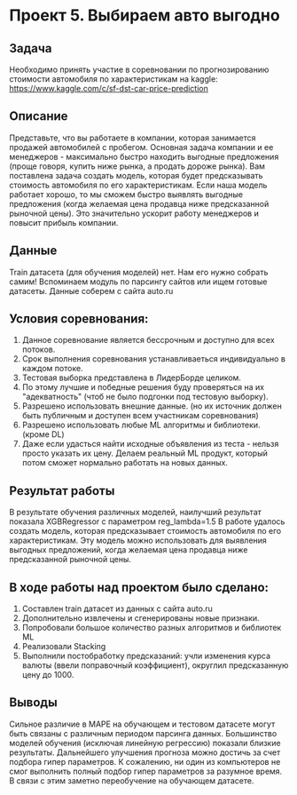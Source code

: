 # Проект 5. Выбираем авто выгодно

## Задача
Необходимо принять участие в соревновании по прогнозированию стоимости автомобиля по характеристикам на kaggle: https://www.kaggle.com/c/sf-dst-car-price-prediction

## Описание
Представьте, что вы работаете в компании, которая занимается продажей автомобилей с пробегом. Основная задача компании и ее менеджеров - максимально быстро находить выгодные предложения (проще говоря, купить ниже рынка, а продать дороже рынка).
Вам поставлена задача создать модель, которая будет предсказывать стоимость автомобиля по его характеристикам. 
Если наша модель работает хорошо, то мы сможем быстро выявлять выгодные предложения (когда желаемая цена продавца ниже предсказанной рыночной цены). Это значительно ускорит работу менеджеров и повысит прибыль компании.

## Данные
Train датасета (для обучения моделей) нет. Нам его нужно собрать самим! Вспоминаем модуль по парсингу сайтов или ищем готовые датасеты. Данные соберем с сайта auto.ru

## Условия соревнования:
1. Данное соревнование является бессрочным и доступно для всех потоков.
2. Срок выполнения соревнования устанавливаеться индивидуально в каждом потоке.
3. Тестовая выборка представлена в ЛидерБорде целиком.
4. По этому лучшие и победные решения буду проверяться на их "адекватность" (чтоб не было подгонки под тестовую выборку).
5. Разрешено использовать внешние данные. (но их источник должен быть публичным и доступен всем участникам соревнования)
6. Разрешено использовать любые ML алгоритмы и библиотеки. (кроме DL)
7. Даже если удасться найти исходные объявления из теста - нельзя просто указать их цену. Делаем реальный ML продукт, который потом сможет нормально работать на новых данных.

## Результат работы
В результате обучения различных моделей, наилучший результат показала XGBRegressor с параметром reg_lambda=1.5 В работе удалось создать модель, которая предсказывает стоимость автомобиля по его характеристикам. Эту модель можно использовать для выявления выгодных предложений, когда желаемая цена продавца ниже предсказанной рыночной цены.

## В ходе работы над проектом было сделано:
1. Составлен train датасет из данных с сайта auto.ru
2. Дополнительно извлечены и сгенерированы новые признаки.
3. Попробовали большое количество разных алгоритмов и библиотек ML
4. Реализовали Stacking
5. Выполнили постобработку предсказаний: учли изменения курса валюты (ввели поправочный коэффициент), округлил предсказанную цену до 1000.

## Выводы
Сильное различие в MAPE на обучающем и тестовом датасете могут быть связаны с различным периодом парсинга данных. Большинство моделей обучения (исключая линейную регрессию) показали близкие результаты. Дальнейшего улучшения прогноза можно достичь за счет подбора гипер параметров. К сожалению, ни один из компьютеров не смог выполнить полный подбор гипер параметров за разумное время. В связи с этим заметно переобучение на обучающем датасете.